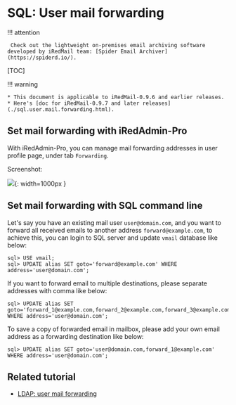 # SQL: User mail forwarding

!!! attention

	 Check out the lightweight on-premises email archiving software developed by iRedMail team: [Spider Email Archiver](https://spiderd.io/).

[TOC]

!!! warning

    * This document is applicable to iRedMail-0.9.6 and earlier releases.
    * Here's [doc for iRedMail-0.9.7 and later releases](./sql.user.mail.forwarding.html).

## Set mail forwarding with iRedAdmin-Pro

With iRedAdmin-Pro, you can manage mail forwarding addresses in user
profile page, under tab `Forwarding`.

Screenshot:

![](./images/iredadmin/user_profile_mail_forwarding.png){: width=1000px }

## Set mail forwarding with SQL command line

Let's say you have an existing mail user `user@domain.com`, and you want to
forward all received emails to another address `forward@example.com`,
to achieve this, you can login to SQL server and update `vmail` database like
below:

```
sql> USE vmail;
sql> UPDATE alias SET goto='forward@example.com' WHERE address='user@domain.com';
```

If you want to forward email to multiple destinations, please separate
addresses with comma like below:

```
sql> UPDATE alias SET goto='forward_1@example.com,forward_2@example.com,forward_3@example.com' WHERE address='user@domain.com';
```

To save a copy of forwarded email in mailbox, please add your own email address
as a forwarding destination like below:

```
sql> UPDATE alias SET goto='user@domain.com,forward_1@example.com' WHERE address='user@domain.com';
```

## Related tutorial

* [LDAP: user mail forwarding](./ldap.user.mail.forwarding.html)
